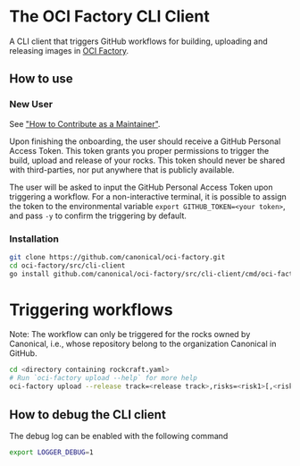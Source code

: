 
# The OCI Factory CLI Client

A CLI client that triggers GitHub workflows for building, uploading and releasing images in 
[OCI Factory](https://github.com/canonical/oci-factory).

## How to use

### New User

See ["How to Contribute as a Maintainer"](https://github.com/canonical/oci-factory?tab=readme-ov-file#as-a-maintainer--).

Upon finishing the onboarding, the user should receive a GitHub Personal Access Token. This token grants you proper
permissions to trigger the build, upload and release of your rocks. This token should never be shared with 
third-parties, nor put anywhere that is publicly available.

The user will be asked to input the GitHub Personal Access Token upon triggering a workflow. For a non-interactive
terminal, it is possible to assign the token to the environmental variable `export GITHUB_TOKEN=<your token>`, and pass
`-y` to confirm the triggering by default.

### Installation
```bash
git clone https://github.com/canonical/oci-factory.git
cd oci-factory/src/cli-client
go install github.com/canonical/oci-factory/src/cli-client/cmd/oci-factory
```

# Triggering workflows
Note: The workflow can only be triggered for the rocks owned by Canonical, i.e., whose repository
belong to the organization Canonical in GitHub.
```bash
cd <directory containing rockcraft.yaml>
# Run `oci-factory upload --help` for more help
oci-factory upload --release track=<release track>,risks=<risk1>[,<risk2>...],eol=yyyy-mm-dd
```

## How to debug the CLI client

The debug log can be enabled with the following command

```bash
export LOGGER_DEBUG=1
```
